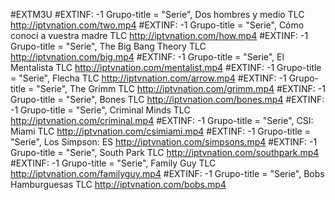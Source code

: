 #EXTM3U
#EXTINF: -1 Grupo-title = "Serie", Dos hombres y medio TLC
http://iptvnation.com/two.mp4
#EXTINF: -1 Grupo-title = "Serie", Cómo conocí a vuestra madre TLC
http://iptvnation.com/how.mp4
#EXTINF: -1 Grupo-title = "Serie", The Big Bang Theory TLC
http://iptvnation.com/big.mp4
#EXTINF: -1 Grupo-title = "Serie", El Mentalista TLC
http://iptvnation.com/mentalist.mp4
#EXTINF: -1 Grupo-title = "Serie", Flecha TLC
http://iptvnation.com/arrow.mp4
#EXTINF: -1 Grupo-title = "Serie", The Grimm TLC
http://iptvnation.com/grimm.mp4
#EXTINF: -1 Grupo-title = "Serie", Bones TLC
http://iptvnation.com/bones.mp4
#EXTINF: -1 Grupo-title = "Serie", Criminal Minds TLC
http://iptvnation.com/criminal.mp4
#EXTINF: -1 Grupo-title = "Serie", CSI: Miami TLC
http://iptvnation.com/csimiami.mp4
#EXTINF: -1 Grupo-title = "Serie", Los Simpson: ES
http://iptvnation.com/simpsons.mp4
#EXTINF: -1 Grupo-title = "Serie", South Park TLC
http://iptvnation.com/southpark.mp4
#EXTINF: -1 Grupo-title = "Serie", Family Guy TLC
http://iptvnation.com/familyguy.mp4
#EXTINF: -1 Grupo-title = "Serie", Bobs Hamburguesas TLC
http://iptvnation.com/bobs.mp4
